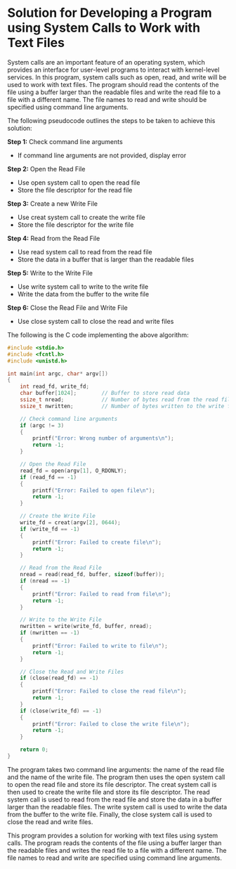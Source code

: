 

# **Solution for Developing a Program using System Calls to Work with Text Files**

System calls are an important feature of an operating system, which provides an interface for user-level programs to interact with kernel-level services. In this program, system calls such as open, read, and write will be used to work with text files. The program should read the contents of the file using a buffer larger than the readable files and write the read file to a file with a different name. The file names to read and write should be specified using command line arguments. 

The following pseudocode outlines the steps to be taken to achieve this solution:

**Step 1:**
Check command line arguments
* If command line arguments are not provided, display error

**Step 2:**
Open the Read File
* Use open system call to open the read file 
* Store the file descriptor for the read file

**Step 3:**
Create a new Write File
* Use creat system call to create the write file 
* Store the file descriptor for the write file

**Step 4:**
Read from the Read File
* Use read system call to read from the read file 
* Store the data in a buffer that is larger than the readable files

**Step 5:**
Write to the Write File
* Use write system call to write to the write file 
* Write the data from the buffer to the write file

**Step 6:**
Close the Read File and Write File
* Use close system call to close the read and write files 

The following is the C code implementing the above algorithm: 

```c
#include <stdio.h>
#include <fcntl.h>
#include <unistd.h>

int main(int argc, char* argv[])
{
    int read_fd, write_fd;
    char buffer[1024];        // Buffer to store read data
    ssize_t nread;            // Number of bytes read from the read file
    ssize_t nwritten;         // Number of bytes written to the write file

    // Check command line arguments
    if (argc != 3)
    {
        printf("Error: Wrong number of arguments\n");
        return -1;
    }

    // Open the Read File
    read_fd = open(argv[1], O_RDONLY);
    if (read_fd == -1)
    {
        printf("Error: Failed to open file\n");
        return -1;
    }

    // Create the Write File
    write_fd = creat(argv[2], 0644);
    if (write_fd == -1)
    {
        printf("Error: Failed to create file\n");
        return -1;
    }

    // Read from the Read File
    nread = read(read_fd, buffer, sizeof(buffer));
    if (nread == -1)
    {
        printf("Error: Failed to read from file\n");
        return -1;
    }

    // Write to the Write File
    nwritten = write(write_fd, buffer, nread);
    if (nwritten == -1)
    {
        printf("Error: Failed to write to file\n");
        return -1;
    }

    // Close the Read and Write Files
    if (close(read_fd) == -1)
    {
        printf("Error: Failed to close the read file\n");
        return -1;
    }
    if (close(write_fd) == -1)
    {
        printf("Error: Failed to close the write file\n");
        return -1;
    }

    return 0;
}
```

The program takes two command line arguments: the name of the read file and the name of the write file. The program then uses the open system call to open the read file and store its file descriptor. The creat system call is then used to create the write file and store its file descriptor. The read system call is used to read from the read file and store the data in a buffer larger than the readable files. The write system call is used to write the data from the buffer to the write file. Finally, the close system call is used to close the read and write files. 

This program provides a solution for working with text files using system calls. The program reads the contents of the file using a buffer larger than the readable files and writes the read file to a file with a different name. The file names to read and write are specified using command line arguments.